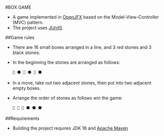 #BOX GAME

- A game implemented in [OpenJFX](https://openjfx.io/) based on the Model-View-Controller (MVC) pattern.
- The project uses [JUnit5](https://junit.org/junit5/).

##Game rules
- There are 16 small boxes arranged in a line, and 3 red stones and 3 black stones.
  

- In the beginning the stones are arranged as follows:

      🔴 ⚫️ 🔴 ⚫ 🔴 ⚫

- In a move, take out two adjacent stones, then put into two adjacent empty boxes.


- Arrange the order of stones as follows win the game:

      🔴 🔴 🔴 ⚫️ ⚫ ⚫

##Requirements
- Building the project requires JDK 16 and [Apache Maven](https://maven.apache.org/)
